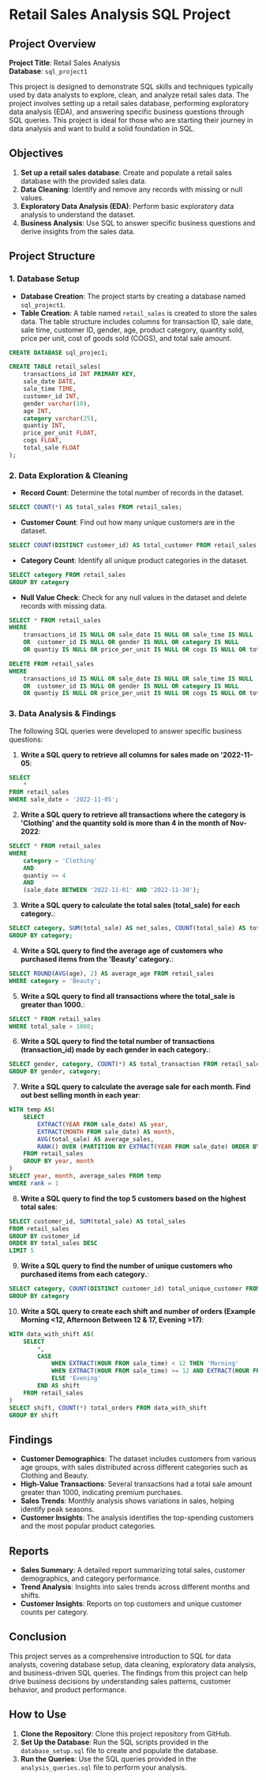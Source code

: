 # Retail Sales Analysis SQL Project

## Project Overview

**Project Title**: Retail Sales Analysis   
**Database**: `sql_project1`

This project is designed to demonstrate SQL skills and techniques typically used by data analysts to explore, clean, and analyze retail sales data. The project involves setting up a retail sales database, performing exploratory data analysis (EDA), and answering specific business questions through SQL queries. This project is ideal for those who are starting their journey in data analysis and want to build a solid foundation in SQL.

## Objectives

1. **Set up a retail sales database**: Create and populate a retail sales database with the provided sales data.
2. **Data Cleaning**: Identify and remove any records with missing or null values.
3. **Exploratory Data Analysis (EDA)**: Perform basic exploratory data analysis to understand the dataset.
4. **Business Analysis**: Use SQL to answer specific business questions and derive insights from the sales data.

## Project Structure

### 1. Database Setup

- **Database Creation**: The project starts by creating a database named `sql_project1`.
- **Table Creation**: A table named `retail_sales` is created to store the sales data. The table structure includes columns for transaction ID, sale date, sale time, customer ID, gender, age, product category, quantity sold, price per unit, cost of goods sold (COGS), and total sale amount.

```sql
CREATE DATABASE sql_projec1;

CREATE TABLE retail_sales(
	transactions_id INT PRIMARY KEY,
	sale_date DATE,
	sale_time TIME,
	customer_id INT,
	gender varchar(10),
	age INT,
	category varchar(25),
	quantiy INT,
	price_per_unit FLOAT,
	cogs FLOAT,
	total_sale FLOAT
);
```

### 2. Data Exploration & Cleaning

- **Record Count**: Determine the total number of records in the dataset.

```sql
SELECT COUNT(*) AS total_sales FROM retail_sales;
```

- **Customer Count**: Find out how many unique customers are in the dataset.

```sql
SELECT COUNT(DISTINCT customer_id) AS total_customer FROM retail_sales
```

- **Category Count**: Identify all unique product categories in the dataset.

```sql
SELECT category FROM retail_sales
GROUP BY category
```

- **Null Value Check**: Check for any null values in the dataset and delete records with missing data.

```sql
SELECT * FROM retail_sales
WHERE
	transactions_id IS NULL OR sale_date IS NULL OR sale_time IS NULL
	OR	customer_id IS NULL OR gender IS NULL OR category IS NULL 
	OR quantiy IS NULL OR price_per_unit IS NULL OR cogs IS NULL OR total_sale IS NULL

DELETE FROM retail_sales
WHERE
	transactions_id IS NULL OR sale_date IS NULL OR sale_time IS NULL
	OR	customer_id IS NULL OR gender IS NULL OR category IS NULL 
	OR quantiy IS NULL OR price_per_unit IS NULL OR cogs IS NULL OR total_sale IS NULL
```

### 3. Data Analysis & Findings

The following SQL queries were developed to answer specific business questions:

1. **Write a SQL query to retrieve all columns for sales made on '2022-11-05**:
```sql
SELECT
    *
FROM retail_sales
WHERE sale_date = '2022-11-05';
```

2. **Write a SQL query to retrieve all transactions where the category is 'Clothing' and the quantity sold is more than 4 in the month of Nov-2022**:
```sql
SELECT * FROM retail_sales
WHERE 
	category = 'Clothing' 
	AND 
	quantiy >= 4 
	AND 
	(sale_date BETWEEN '2022-11-01' AND '2022-11-30');
```

3. **Write a SQL query to calculate the total sales (total_sale) for each category.**:
```sql
SELECT category, SUM(total_sale) AS net_sales, COUNT(total_sale) AS total_sales FROM retail_sales
GROUP BY category;
```

4. **Write a SQL query to find the average age of customers who purchased items from the 'Beauty' category.**:
```sql
SELECT ROUND(AVG(age), 2) AS average_age FROM retail_sales
WHERE category = 'Beauty';
```

5. **Write a SQL query to find all transactions where the total_sale is greater than 1000.**:
```sql
SELECT * FROM retail_sales
WHERE total_sale > 1000;
```

6. **Write a SQL query to find the total number of transactions (transaction_id) made by each gender in each category.**:
```sql
SELECT gender, category, COUNT(*) AS total_transaction FROM retail_sales
GROUP BY gender, category;
```

7. **Write a SQL query to calculate the average sale for each month. Find out best selling month in each year**:
```sql
WITH temp AS(
	SELECT 
		EXTRACT(YEAR FROM sale_date) AS year,
		EXTRACT(MONTH FROM sale_date) AS month,
		AVG(total_sale) AS average_sales,
		RANK() OVER (PARTITION BY EXTRACT(YEAR FROM sale_date) ORDER BY AVG(total_sale) DESC) as rank
	FROM retail_sales
	GROUP BY year, month
)
SELECT year, month, average_sales FROM temp
WHERE rank = 1
```

8. **Write a SQL query to find the top 5 customers based on the highest total sales**:
```sql
SELECT customer_id, SUM(total_sale) AS total_sales
FROM retail_sales
GROUP BY customer_id
ORDER BY total_sales DESC
LIMIT 5
```

9. **Write a SQL query to find the number of unique customers who purchased items from each category.**:
```sql
SELECT category, COUNT(DISTINCT customer_id) total_unique_customer FROM retail_sales
GROUP BY category
```

10. **Write a SQL query to create each shift and number of orders (Example Morning <12, Afternoon Between 12 & 17, Evening >17)**:
```sql
WITH data_with_shift AS(
	SELECT 
		*,
		CASE
			WHEN EXTRACT(HOUR FROM sale_time) < 12 THEN 'Morning'
			WHEN EXTRACT(HOUR FROM sale_time) >= 12 AND EXTRACT(HOUR FROM sale_time) < 17 THEN 'Afternoon'
			ELSE 'Evening'
		END AS shift
	FROM retail_sales
)
SELECT shift, COUNT(*) total_orders FROM data_with_shift
GROUP BY shift
```

## Findings

- **Customer Demographics**: The dataset includes customers from various age groups, with sales distributed across different categories such as Clothing and Beauty.
- **High-Value Transactions**: Several transactions had a total sale amount greater than 1000, indicating premium purchases.
- **Sales Trends**: Monthly analysis shows variations in sales, helping identify peak seasons.
- **Customer Insights**: The analysis identifies the top-spending customers and the most popular product categories.

## Reports

- **Sales Summary**: A detailed report summarizing total sales, customer demographics, and category performance.
- **Trend Analysis**: Insights into sales trends across different months and shifts.
- **Customer Insights**: Reports on top customers and unique customer counts per category.

## Conclusion

This project serves as a comprehensive introduction to SQL for data analysts, covering database setup, data cleaning, exploratory data analysis, and business-driven SQL queries. The findings from this project can help drive business decisions by understanding sales patterns, customer behavior, and product performance.

## How to Use

1. **Clone the Repository**: Clone this project repository from GitHub.
2. **Set Up the Database**: Run the SQL scripts provided in the `database_setup.sql` file to create and populate the database.
3. **Run the Queries**: Use the SQL queries provided in the `analysis_queries.sql` file to perform your analysis.

